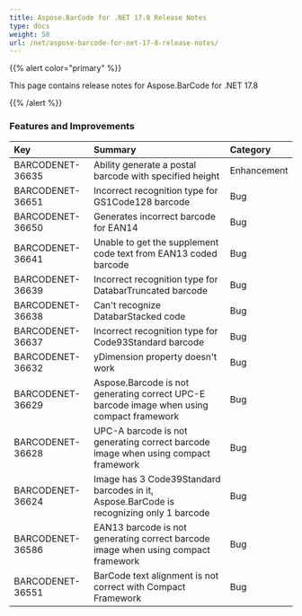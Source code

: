 ```yaml
---
title: Aspose.BarCode for .NET 17.8 Release Notes
type: docs
weight: 50
url: /net/aspose-barcode-for-net-17-8-release-notes/
---
```


{{% alert color="primary" %}} 

This page contains release notes for Aspose.BarCode for .NET 17.8

{{% /alert %}} 
### **Features and Improvements**

|**Key**|**Summary**|**Category**|
| :- | :- | :- |
|BARCODENET-36635|Ability generate a postal barcode with specified height|Enhancement|
|BARCODENET-36651|Incorrect recognition type for GS1Code128 barcode|Bug|
|BARCODENET-36650|Generates incorrect barcode for EAN14|Bug|
|BARCODENET-36641|Unable to get the supplement code text from EAN13 coded barcode|Bug|
|BARCODENET-36639|Incorrect recognition type for DatabarTruncated barcode|Bug|
|BARCODENET-36638|Can't recognize DatabarStacked code|Bug|
|BARCODENET-36637|Incorrect recognition type for Code93Standard barcode|Bug|
|BARCODENET-36632|yDimension property doesn't work|Bug|
|BARCODENET-36629|Aspose.Barcode is not generating correct UPC-E barcode image when using compact framework|Bug|
|BARCODENET-36628|UPC-A barcode is not generating correct barcode image when using compact framework|Bug|
|BARCODENET-36624|Image has 3 Code39Standard barcodes in it, Aspose.BarCode is recognizing only 1 barcode|Bug|
|BARCODENET-36586|EAN13 barcode is not generating correct barcode image when using compact framework|Bug|
|BARCODENET-36551|BarCode text alignment is not correct with Compact Framework|Bug|

